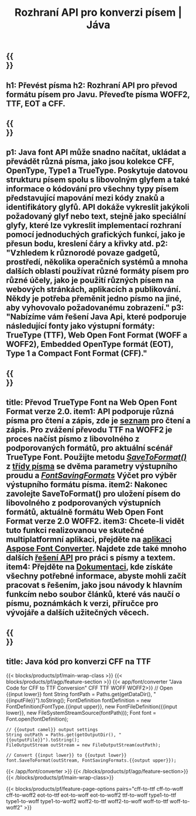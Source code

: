 ﻿---
translation: true
template: /_templates/conversion-java.md
title: Rozhraní API pro konverzi písem | Jáva
url: /java/conversion/
description: Funkce konverze souborů písem Java. Převeďte různá písma, jako jsou CFF, EOT, WOFF, TTF a Type 1, pomocí několika řádků kódu Java.
keywords: konvertovat fonty java, font konverze Java, font coverter java
family: font
platformtag: java
feature: conversion
---

{{<section banner>}}
---
h1: Převést písma
h2: Rozhraní API pro převod formátu písem pro Javu. Převeďte písma WOFF2, TTF, EOT a CFF.
---

{{<section overview>}}
---
p1: Java font API může snadno načítat, ukládat a převádět různá písma, jako jsou kolekce CFF, OpenType, Type1 a TrueType. Poskytuje datovou strukturu písem spolu s libovolným glyfem a také informace o kódování pro všechny typy písem představující mapování mezi kódy znaků a identifikátory glyfů. API dokáže vykreslit jakýkoli požadovaný glyf nebo text, stejně jako speciální glyfy, které lze vykreslit implementací rozhraní pomocí jednoduchých grafických funkcí, jako je přesun bodu, kreslení čáry a křivky atd.
p2: "Vzhledem k různorodé povaze gadgetů, prostředí, několika operačních systémů a mnoha dalších oblastí používat různé formáty písem pro různé účely, jako je použití různých písem na webových stránkách, aplikacích a publikování. Někdy je potřeba přeměnit jedno písmo na jiné, aby vyhovovalo požadovanému zobrazení."
p3: "Nabízíme vám řešení Java Api, které podporuje následující fonty jako výstupní formáty: TrueType (TTF), Web Open Font Format (WOFF a WOFF2), Embedded OpenType formát (EOT), Type 1 a Compact Font Format (CFF)."
---

{{<section feature1>}}
---
title: Převod TrueType Font na Web Open Font Format verze 2.0.
item1: API podporuje různá písma pro čtení a zápis, zde je [seznam](https://docs.aspose.com/font/java/convert/#formats-supported-for-reading-andor-writing) pro čtení a zápis. Pro zvážení převodu TTF na WOFF2 je proces načíst písmo z libovolného z podporovaných formátů, pro aktuální scénář TrueType Font. Použijte metodu [*SaveToFormat()*](https://reference.aspose.com/font/java/com.aspose.font/Font#saveToFormat-java.io.OutputStream-com.aspose.font.FontSavingFormats-) z [třídy písma](https://reference.aspose.com/font/java/com.aspose.font/Font#save-java.lang.String-) se dvěma parametry výstupního proudu a [*FontSavingFormats*](https://reference.aspose.com/font/java/com.aspose.font/FontSavingFormats) Výčet pro výběr výstupního formátu písma.
item2: Nakonec zavolejte SaveToFormat() pro uložení písem do libovolného z podporovaných výstupních formátů, aktuálně formátu Web Open Font Format verze 2.0 WOFF2.
item3: Chcete-li vidět tuto funkci realizovanou ve skutečné multiplatformní aplikaci, přejděte na [aplikaci Aspose Font Converter](https://products.aspose.app/font/conversion). Najdete zde také mnoho dalších [řešení API](https://products.aspose.app/font/applications) pro práci s písmy a textem.
item4: Přejděte na [Dokumentaci](https://docs.aspose.com/font/net/), kde získáte všechny potřebné informace, abyste mohli začít pracovat s řešením, jako jsou návody k hlavním funkcím nebo soubor článků, které vás naučí o písmu, poznámkách k verzi, příručce pro vývojáře a dalších užitečných věcech.
---

{{<section codeexample>}}
---
title: Java kód pro konverzi CFF na TTF
---

{{< blocks/products/pf/main-wrap-class >}}
{{< blocks/products/pf/agp/feature-section >}}
{{< app/font/converter "Java Code for CFF to TTF Conversion" CFF TTF WOFF WOFF2>}}
    // Open {{input lower}} font
    String fontPath = Paths.get(getDataDir(), "{{inputFile}}").toString();
    FontDefinition fontDefinition = new FontDefinition(FontType.{{input upper}}, new FontFileDefinition({{input lower}}, new FileSystemStreamSource(fontPath)));
    Font font = Font.open(fontDefinition);

    // {{output camel}} output settings
    String outPath = Paths.get(getOutputDir(), "{{outputFile}}").toString();
    FileOutputStream outStream = new FileOutputStream(outPath);

    // Convert {{input lower}} to {{output lower}}
    font.SaveToFormat(outStream, FontSavingFormats.{{output upper}});
{{< /app/font/converter >}}
{{< /blocks/products/pf/agp/feature-section>}}
{{< /blocks/products/pf/main-wrap-class>}}

{{< blocks/products/pf/feature-page-options pairs="cff-to-ttf cff-to-woff cff-to-woff2 eot-to-ttf eot-to-woff eot-to-woff2 ttf-to-woff type1-to-ttf type1-to-woff type1-to-woff2 woff2-to-ttf woff2-to-woff woff-to-ttf woff-to-woff2" >}}